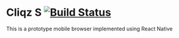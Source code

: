 # Cliqz S [![Build Status](https://travis-ci.org/cliqz-oss/cliqz-s.svg?branch=master)](https://travis-ci.org/cliqz-oss/cliqz-s)

This is a prototype mobile browser implemented using React Native
